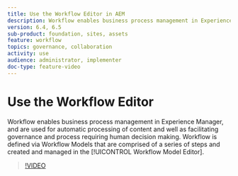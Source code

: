 ```yaml
---
title: Use the Workflow Editor in AEM
description: Workflow enables business process management in Experience Manager, and are used for automatic processing of content and well as facilitating governance and process requiring human decision making. Workflow is defined via Workflow Models that are comprised of a series of steps and created and managed in the Workflow Model Editor.
version: 6.4, 6.5
sub-product: foundation, sites, assets
feature: workflow
topics: governance, collaboration
activity: use
audience: administrator, implementer
doc-type: feature-video
---
```


# Use the Workflow Editor

Workflow enables business process management in Experience Manager, and are used for automatic processing of content and well as facilitating governance and process requiring human decision making. Workflow is defined via Workflow Models that are comprised of a series of steps and created and managed in the [!UICONTROL Workflow Model Editor].

>[!VIDEO](https://video.tv.adobe.com/v/22201/?quality=12&learn=on)
